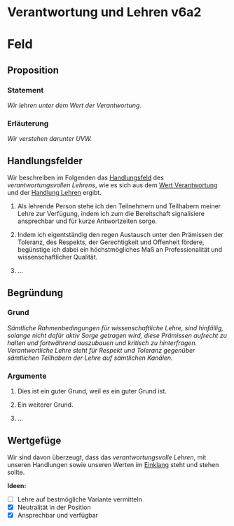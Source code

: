 ﻿<!---
   NAME - The NAME of this project is:
ethos

  FILE - The FILENAME of the current file is:
/v6a2.md

  CREATION - This project was CREATED on:
2017-01-28-16:15:00 UTC

  MODIFICATION - This project was last MODIFIED on:
2017-01-28-16:15:00 UTC

  VERSION - The current VERSION of this project is:
<git-commit-hash>-2017-01-28-16:15:00 UTC

  CREATOR(S) - This project was CREATED by:
Michael Czechowski, Martin Maga

  CONTACT - You can CONTACT the creator(s) or developer(s) of this project at:
E-Mail: mail@martinmaga.de

  COPYRIGHT - The COPYRIGHT holder of this project is:
COPYRIGHT (c) 2016 Martin Maga

  LICENSE - This project is LICENSED under the following license:
Martin Maga 2016 CC BY-SA 4.0 https://creativecommons.org

  SUBFILE – This is a SUBFILE! For more INFORMATION on this project go to:
/README.md
--->

# Verantwortung und Lehren v6a2

# Feld
## Proposition
### Statement
*Wir lehren unter dem Wert der Verantwortung.*

### Erläuterung
*Wir verstehen darunter UVW.*

## Handlungsfelder
Wir beschreiben im Folgenden das [Handlungsfeld](../synopsis/reasons.md) des *verantwortungsvollen Lehrens*, wie es sich aus dem [Wert Verantwortung](../values/v6_responsibility.md) und der [Handlung Lehren](../actions/a2_teach.md) ergibt.

1. Als lehrende Person stehe ich den Teilnehmern und Teilhabern meiner Lehre zur Verfügung, indem ich zum die Bereitschaft signalisiere ansprechbar und für kurze Antwortzeiten sorge.

2. Indem ich eigentständig den regen Austausch unter den Prämissen der Toleranz, des Respekts, der Gerechtigkeit und Offenheit fördere, begünstige ich dabei ein höchstmögliches Maß an Professionalität und wissenschaftlicher Qualität.

3. …

## Begründung
### Grund
*Sämtliche Rahmenbedingungen für wissenschaftliche Lehre, sind hinfällig, solange nicht dafür aktiv Sorge getragen wird, diese Prämissen aufrecht zu halten und fortwährend auszubauen und kritisch zu hinterfragen. Verantwortliche Lehre steht für Respekt und Toleranz gegenüber sämtlichen Teilhabern der Lehre auf sämtlichen Kanälen.*

### Argumente
1. Dies ist ein guter Grund, weil es ein guter Grund ist.

2. Ein weiterer Grund.

3. …

## Wertgefüge
Wir sind davon überzeugt, dass das *verantwortungsvolle Lehren*, mit unseren
Handlungen sowie unseren Werten im [Einklang](../synopsis/reasons.md) steht und stehen sollte.

**Ideen:**
- [ ] Lehre auf bestmögliche Variante vermitteln
- [x] Neutralität in der Position
- [x] Ansprechbar und verfügbar
